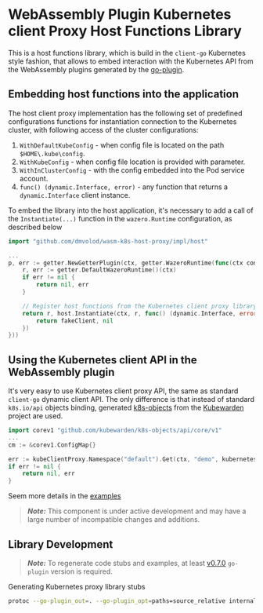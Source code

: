 # WebAssembly Plugin Kubernetes client Proxy Host Functions Library

This is a host functions library, which is build in the `client-go` Kubernetes style fashion, that allows to embed interaction
with the Kubernetes API from the WebAssembly plugins generated by the [go-plugin](https://github.com/knqyf263/go-plugin).

## Embedding host functions into the application

The host client proxy implementation has the following set of predefined configurations functions for instantiation connection
to the Kubernetes cluster, with following access of the cluster configurations:

1. `WithDefaultKubeConfig` - when config file is located on the path `$HOME\.kube\config`.
2. `WithKubeConfig` - when config file location is provided with parameter.
3. `WithInClusterConfig` - with the config embedded into the Pod service account.
4. `func() (dynamic.Interface, error)` - any function that returns a `dynamic.Interface` client instance.

To embed the library into the host application, it's necessary to add a call of the `Instantiate(...)` function in the
`wazero.Runtime` configuration, as described below

```go
import "github.com/dmvolod/wasm-k8s-host-proxy/impl/host"

...
p, err := getter.NewGetterPlugin(ctx, getter.WazeroRuntime(func(ctx context.Context) (wazero.Runtime, error) {
	r, err := getter.DefaultWazeroRuntime()(ctx)
	if err != nil {
		return nil, err
	}

	// Register host functions from the Kubernetes client proxy library.
	return r, host.Instantiate(ctx, r, func() (dynamic.Interface, error) {
		return fakeClient, nil
	})
}))
```

## Using the Kubernetes client API in the WebAssembly plugin

It's very easy to use Kubernetes client proxy API, the same as standard `client-go` dynamic client API.
The only difference is that instead of standard `k8s.io/api` objects binding, generated
[k8s-objects](https://github.com/kubewarden/k8s-objects) from the [Kubewarden](https://github.com/kubewarden) project are used. 

```go
import corev1 "github.com/kubewarden/k8s-objects/api/core/v1"
...
cm := &corev1.ConfigMap{}

err := kubeClientProxy.Namespace("default").Get(ctx, "demo", kubernetes.GetOptions{}, cm)
if err != nil {
	return nil, err
}
```

Seem more details in the [examples](./examples/simple-get/README.md)

> **_Note:_** This component is under active development and may have a large number of incompatible changes and additions.

## Library Development

> **_Note:_** To regenerate code stubs and examples, at least [v0.7.0](https://github.com/knqyf263/go-plugin/releases/tag/v0.7.0)
> `go-plugin` version is required.

Generating Kubernetes proxy library stubs

```bash
protoc --go-plugin_out=. --go-plugin_opt=paths=source_relative internal/host/kubernetes/kubernetes.proto
```
